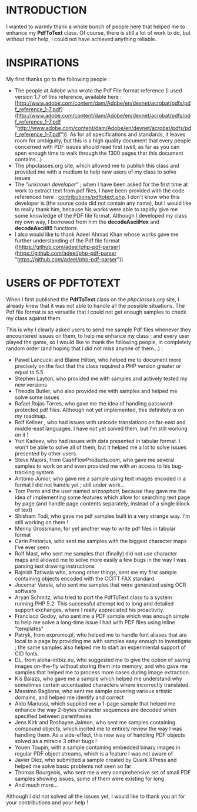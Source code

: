 # INTRODUCTION #

I wanted to warmly thank a whole bunch of people here that helped me to enhance my **PdfToText** class. Of course, there is still a lot of work to do, but without their help, I could not have achieved anything reliable.

# INSPIRATIONS #

My first thanks go to the following people :

- The people at Adobe who wrote the Pdf File format reference (I used version 1.7 of this reference, available here : [http://www.adobe.com/content/dam/Adobe/en/devnet/acrobat/pdfs/pdf_reference_1-7.pdf](http://www.adobe.com/content/dam/Adobe/en/devnet/acrobat/pdfs/pdf_reference_1-7.pdf "http://www.adobe.com/content/dam/Adobe/en/devnet/acrobat/pdfs/pdf_reference_1-7.pdf")). As for all specifications and standards, it leaves room for ambiguity, but this is a high quality document that every people concerned with PDF issues should read first (well, as far as you can spen enough time to walk through the 1300 pages that this document contains...)
- The phpclasses.org site, which allowed me to publish this class and provided me with a medium to help new users of my class to solve issues
- The "*unknown developer*" ; when I have been asked for the first time at work to extract text from pdf files, I have been provided with the code referenced here : [contributions/pdftotext.php](contributions/pdftotext.php "contributions/pdftotext.php"). I don't know who this developer is (the source code did not contain any name), but I would like to really thank him, because his works were able to rapidly give me some knowledge of the PDF file format. Although I developed my class my own way, I borrowed from him the **decodeAsciiHex** and **decodeAscii85** functions.
- I also would like to thank Adeel Ahmad Khan whose works gave me further understanding of the Pdf file format ([https://github.com/adeel/php-pdf-parser](https://github.com/adeel/php-pdf-parser "https://github.com/adeel/php-pdf-parser")).

# USERS OF PDFTOTEXT #

When I first published the **PdfToText** class on the *phpclasses.org* site, I already knew that it was not able to handle all the possible situations. The Pdf file format is so versatile that I could not get enough samples to check my class against them.

This is why I clearly asked users to send me sample Pdf files whenever they encountered issues on them, to help me enhance my class ; and every user played the game, so I would like to thank the following people, in completely random order (and hoping that I did not miss anyone of them...) :

- Pawel Lancucki and Blaine Hilton, who helped me to document more precisely on the fact that the class required a PHP version greater or equal to 5.5
- Stephen Layton, who provided me with samples and actively tested my new versions
- Theodis Butler, who also provided me with samples and helped me solve some issues
- Rafael Rojas Torres, who gave me the idea of handling password-protected pdf files. Although not yet implemented, this definitely is on my roadmap.
- Rolf Kellner , who had issues with unicode translations on far-east and middle-east languages. I have not yet solved them, but I'm still working on it !
- Yuri Kadeev, who had issues with data presented in tabular format. I won't be able to solve all of them, but it helped me a lot to solve issues presented by other users.
- Steve Majors, from CashFlowProducts.com, who gave me several samples to work on and even provided me with an access to his bug-tracking system
- Antonio Jùnior, who gave me a sample using text images encoded in a format I did not handle yet ; still under work...
- Tom Perro and the user named *srizoophari*, because they gave me the idea of implementing some features which allow for searching text page by page (and handle page contents separately, instead of a single block of text)
- Shishant Todi, who gave me pdf samples built in a very strange way. I'm still working on them !
- Menny Grossmann, for yet another way to write pdf files in tabular format
- Carin Pretorius, who sent me samples with the biggest character maps I've ever seen
- Rolf Mast, who sent me samples that (finally) did not use character maps and allowed me to solve more easily a few bugs in the way I was parsing text drawing instructions
- Rajnish Tatiwala who, among other things, sent me my first sample containing objects encoded with the CCITT FAX standard.
- Jocemar Varela, who sent me samples that were generated using OCR software
- Aryan Schmitz, who tried to port the PdfToText class to a system running PHP 5.2. This successful attempt led to long and detailed support exchanges, where I really appreciated his proactivity.
- Francisco Godoy, who sent me a PDF sample which was enough simple to help me solve a long-time issue I had with PDF files using inline "templates"
- Patryk, from expromo.pl, who helped me to handle font aliases that are local to a page by providing me with samples easy enough to investigate ; the same samples also helped me
  to start an experimental support of CID fonts.
- DL, from aloha-intbiz.eu, who suggested me to give the option of saving images on-the-fly without storing them into memory, and who gave me samples that helped me to process more cases during image extraction.
- Kis Balazs, who gave me a sample which helped me understand why sometimes certain accentuated characters where incorrectly translated.
- Massimo Baglione, who sent me sample covering various artistic domains, and helped me identify and correct 
- Aldo Mariussi, which supplied me a 1-page sample that helped me enhance the way 2-bytes character sequences are decoded when specified between parentheses
- Jens Kirk and Roshayne Jaimon, who sent me samples containing compound objects, which incited me to entirely review the way I was handling them. As a side-effect, this new way of handling PDF objects solved as a miracle 3 other bugs !
- Youen Toupin, with a sample containing embedded binary images in regular PDF object streams, which is a feature I was not aware of
- Javier Diez, who submitted a sample created by Quark XPress and helped me solve basic problems not seen so far
- Thomas Bourgeois, who sent me a very comprehensive set of small PDF samples showing issues, some of them were existing for long
- And much more... 

Although I did not solved all the issues yet, I would like to thank you all for your contributions and your help !


